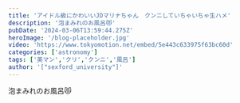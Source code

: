 ```yaml
---
title: 'アイドル級にかわいいJDマリナちゃん　クンニしていちゃいちゃ生ハメ'
description: '泡まみれのお風呂😻'
pubDate: '2024-03-06T13:59:44.275Z'
heroImage: '/blog-placeholder.jpg'
video: 'https://www.tokyomotion.net/embed/5e443c633975f63bc60d'
categories: ['astronomy']
tags: ['美マン','クリ','クンニ','風呂']
author: '["sexford_university"]'
---
```


泡まみれのお風呂😻




